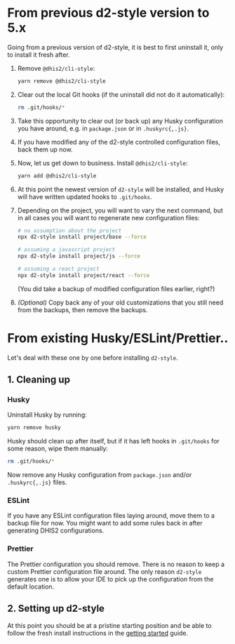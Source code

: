 # From previous d2-style version to 5.x

Going from a previous version of d2-style, it is best to first uninstall
it, only to install it fresh after.

1.  Remove `@dhis2/cli-style`:

    ```bash
    yarn remove @dhis2/cli-style
    ```

1.  Clear out the local Git hooks (if the uninstall did not do it
    automatically):

    ```bash
    rm .git/hooks/*
    ```

1.  Take this opportunity to clear out (or back up) any Husky
    configuration you have around, e.g. in `package.json` or in
    `.huskyrc{,.js}`.

1.  If you have modified any of the d2-style controlled configuration
    files, back them up now.

1.  Now, let us get down to business. Install `@dhis2/cli-style`:

    ```bash
    yarn add @dhis2/cli-style
    ```

1.  At this point the newest version of `d2-style` will be installed,
    and Husky will have written updated hooks to `.git/hooks`.

1.  Depending on the project, you will want to vary the next command,
    but in all cases you will want to regenerate new configuration files:

    ```bash
    # no assumption about the project
    npx d2-style install project/base --force

    # assuming a javascript project
    npx d2-style install project/js --force

    # assuming a react project
    npx d2-style install project/react --force
    ```

    (You did take a backup of modified configuration files earlier, right?)

1.  _(Optional)_ Copy back any of your old customizations that you still
    need from the backups, then remove the backups.

# From existing Husky/ESLint/Prettier..

Let's deal with these one by one before installing `d2-style`.

## 1. Cleaning up

### Husky

Uninstall Husky by running:

```bash
yarn remove husky
```

Husky should clean up after itself, but if it has left hooks in
`.git/hooks` for some reason, wipe them manually:

```bash
rm .git/hooks/*
```

Now remove any Husky configuration from `package.json` and/or
`.huskyrc{,.js}` files.

### ESLint

If you have any ESLint configuration files laying around, move them to a
backup file for now. You might want to add some rules back in after
generating DHIS2 configurations.

### Prettier

The Prettier configuration you should remove. There is no reason to keep
a custom Prettier configuration file around. The only reason `d2-style`
generates one is to allow your IDE to pick up the configuration from the
default location.

## 2. Setting up d2-style

At this point you should be at a pristine starting position and be able
to follow the fresh install instructions in the [getting
started](getting-started) guide.
